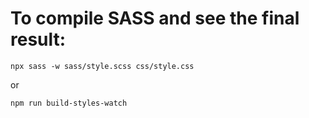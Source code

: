 # To compile SASS and see the final result:

    npx sass -w sass/style.scss css/style.css

or

    npm run build-styles-watch
